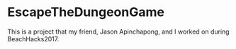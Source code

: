 # EscapeTheDungeonGame
This is a project that my friend, Jason Apinchapong, and I worked on during BeachHacks2017. 
